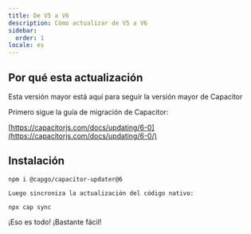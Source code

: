 ```yaml
---
title: De V5 a V6
description: Cómo actualizar de V5 a V6
sidebar:
  order: 1
locale: es
---
```


## Por qué esta actualización

Esta versión mayor está aquí para seguir la versión mayor de Capacitor

Primero sigue la guía de migración de Capacitor:

[https://capacitorjs.com/docs/updating/6-0](https://capacitorjs.com/docs/updating/6-0/)

## Instalación

`npm i @capgo/capacitor-updater@6`

`Luego sincroniza la actualización del código nativo:`

`npx cap sync`

¡Eso es todo! ¡Bastante fácil!